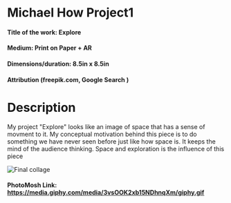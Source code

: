 # Michael How Project1
#### Title of the work:  Explore <br>
#### Medium:  Print on Paper + AR <br>
#### Dimensions/duration:  8.5in x 8.5in <br>
#### Attribution (freepik.com, Google Search ) <br>

# Description <br>
  My project "Explore" looks like an image of space that has a sense of movment to it. My conceptual motivation behind this piece is to do something we have never seen before just like how space is. It keeps the mind of the audience thinking. Space and exploration is the influence of this piece <br>
  
![Final collage](https://i.imgur.com/02ehfM1.jpg)

#### PhotoMosh Link: <https://media.giphy.com/media/3vsOOK2xb15NDhnqXm/giphy.gif>
